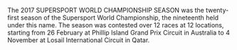 The 2017 SUPERSPORT WORLD CHAMPIONSHIP SEASON was the twenty-first season of the Supersport World Championship, the nineteenth held under this name. The season was contested over 12 races at 12 locations, starting from 26 February at Phillip Island Grand Prix Circuit in Australia to 4 November at Losail International Circuit in Qatar.
